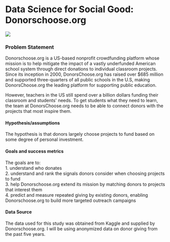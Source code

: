 # Data Science for Social Good: Donorschoose.org

<img src = 'https://www.google.org/impactchallenge/disabilities/img/donors/donors-logo.png'>

### Problem Statement
Donorschoose.org is a US-based nonprofit crowdfunding platform whose mission is to help mitigate the impact of a vastly underfunded American school system through direct donations to individual classroom projects. Since its inception in 2000, DonorsChoose.org has raised over $685 million and supported three-quarters of all public schools in the U.S, making DonorsChoose.org the leading platform for supporting public education. 

However, teachers in the US still spend over a billion dollars funding their classroom and students' needs. To get students what they need to learn, the team at DonorsChoose.org needs to be able to connect donors with the projects that most inspire them.


#### Hypothesis/assumptions
The hypothesis is that donors largely choose projects to fund based on some degree of personal investment. 
#### Goals and success metrics
The goals are to: <br>
    1. understand who donates <br>
    2. understand and rank the signals donors consider when choosing projects to fund <br>
    3. help Donorschoose.org extend its mission by matching donors to projects that interest them <br>
    4. predict and measure repeated giving by existing donors, enabling Donorschoose.org to build more targeted outreach campaigns
#### Data Source 
The data used for this study was obtained from Kaggle and supplied by Donorschoose.org. I will be using anonymized data on donor giving from the past five years.

